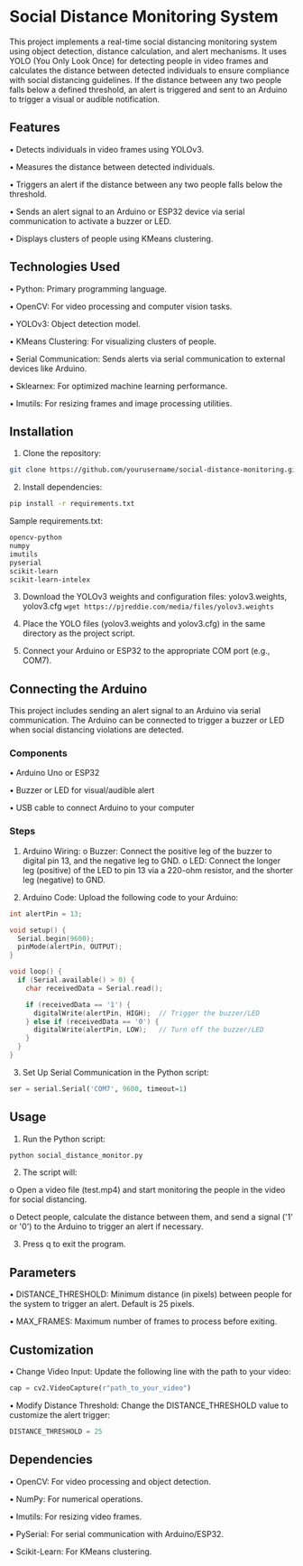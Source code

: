 # **Social Distance Monitoring System**

This project implements a real-time social distancing monitoring system using object detection, distance calculation, and alert mechanisms. It uses YOLO (You Only Look Once) for detecting people in video frames 
and calculates the distance between detected individuals to ensure compliance with social distancing guidelines. If the distance between any two people falls below a defined threshold, an alert is triggered and 
sent to an Arduino to trigger a visual or audible notification.

## **Features**

•	Detects individuals in video frames using YOLOv3.

•	Measures the distance between detected individuals.

•	Triggers an alert if the distance between any two people falls below the threshold.

•	Sends an alert signal to an Arduino or ESP32 device via serial communication to activate a buzzer or LED.

•	Displays clusters of people using KMeans clustering.

## **Technologies Used**

•	Python: Primary programming language.

•	OpenCV: For video processing and computer vision tasks.

•	YOLOv3: Object detection model.

•	KMeans Clustering: For visualizing clusters of people.

•	Serial Communication: Sends alerts via serial communication to external devices like Arduino.

•	Sklearnex: For optimized machine learning performance.

•	Imutils: For resizing frames and image processing utilities.

## **Installation**

1.	Clone the repository:
```bash
git clone https://github.com/yourusername/social-distance-monitoring.git
```

2.	Install dependencies:
```bash
pip install -r requirements.txt
```
Sample requirements.txt:
```txt
opencv-python
numpy
imutils
pyserial
scikit-learn
scikit-learn-intelex
```

3.	Download the YOLOv3 weights and configuration files: yolov3.weights, yolov3.cfg
 ```wget https://pjreddie.com/media/files/yolov3.weights```

4.	Place the YOLO files (yolov3.weights and yolov3.cfg) in the same directory as the project script.

5.	Connect your Arduino or ESP32 to the appropriate COM port (e.g., COM7).

## **Connecting the Arduino**

This project includes sending an alert signal to an Arduino via serial communication. The Arduino can be connected to trigger a buzzer or LED when social distancing violations are detected.
### **Components**

•	Arduino Uno or ESP32

•	Buzzer or LED for visual/audible alert

•	USB cable to connect Arduino to your computer

### **Steps**

1.	Arduino Wiring:
o	Buzzer: Connect the positive leg of the buzzer to digital pin 13, and the negative leg to GND.
o	LED: Connect the longer leg (positive) of the LED to pin 13 via a 220-ohm resistor, and the shorter leg (negative) to GND.

2.	Arduino Code: Upload the following code to your Arduino:
```cpp
int alertPin = 13;

void setup() {
  Serial.begin(9600); 
  pinMode(alertPin, OUTPUT);
}

void loop() {
  if (Serial.available() > 0) {
    char receivedData = Serial.read();

    if (receivedData == '1') {
      digitalWrite(alertPin, HIGH);  // Trigger the buzzer/LED
    } else if (receivedData == '0') {
      digitalWrite(alertPin, LOW);   // Turn off the buzzer/LED
    }
  }
}
```

3.	Set Up Serial Communication in the Python script:
```python
ser = serial.Serial('COM7', 9600, timeout=1)
```

## **Usage**

1.	Run the Python script:
```bash
python social_distance_monitor.py
```

2.	The script will:

o	Open a video file (test.mp4) and start monitoring the people in the video for social distancing.

o	Detect people, calculate the distance between them, and send a signal ('1' or '0') to the Arduino to trigger an alert if necessary.

3.	Press q to exit the program.

## **Parameters**

•	DISTANCE_THRESHOLD: Minimum distance (in pixels) between people for the system to trigger an alert. Default is 25 pixels.

•	MAX_FRAMES: Maximum number of frames to process before exiting.

## **Customization**

•	Change Video Input: Update the following line with the path to your video:
```python
cap = cv2.VideoCapture(r"path_to_your_video")
```

•	Modify Distance Threshold: Change the DISTANCE_THRESHOLD value to customize the alert trigger:
```python
DISTANCE_THRESHOLD = 25
```

## **Dependencies**

•	OpenCV: For video processing and object detection.

•	NumPy: For numerical operations.

•	Imutils: For resizing video frames.

•	PySerial: For serial communication with Arduino/ESP32.

•	Scikit-Learn: For KMeans clustering.

